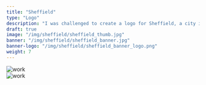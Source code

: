 ```yaml
---
title: "Sheffield"
type: "Logo"
description: "I was challenged to create a logo for Sheffield, a city in the eastern foothills of the Pennines, and the valleys of the River Don. Known as the Steel City, many innovations were developed locally, including crucible and stainless steel."
draft: true
image: "/img/sheffield/sheffield_thumb.jpg"
banner: "/img/sheffield/sheffield_banner.jpg"
banner-logo: "/img/sheffield/sheffield_banner_logo.png"
weight: 7
---
```


<div class="row">
    <div class="col-sm-12">
        <img src="/img/sheffield/sheffield_brand.jpg" alt="work" class="project-img">
    </div>
</div>

<div class="row">
    <div class="col-sm-12">
        <img src="/img/sheffield/sheffield_bag.jpg" alt="work" class="project-img">
    </div>
</div>
